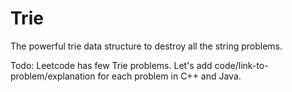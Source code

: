 # Trie
The powerful trie data structure to destroy all the string problems.

Todo:
Leetcode has few Trie problems. Let's add code/link-to-problem/explanation for each problem in C++ and Java.

